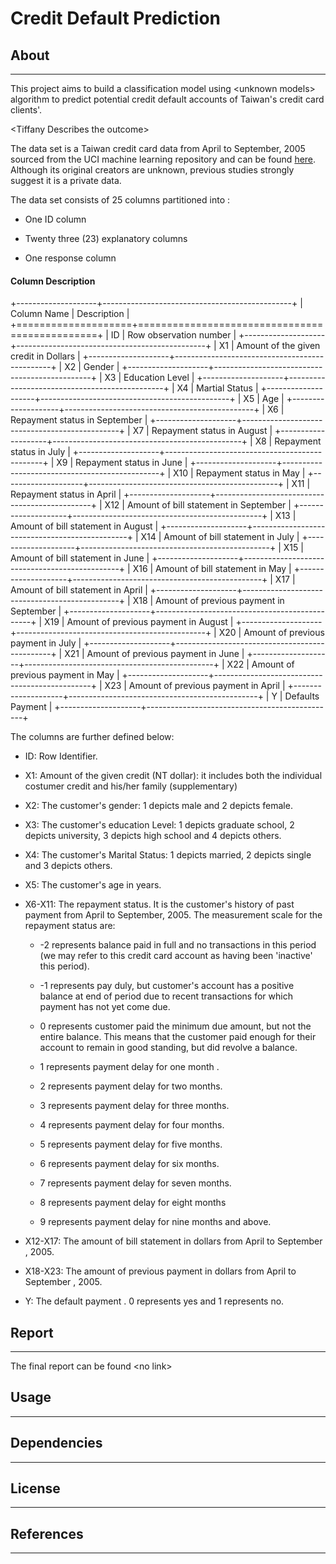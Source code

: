 # Credit Default Prediction

## About

------------------------------------------------------------------------

This project aims to build a classification model using \<unknown models> algorithm to predict potential credit default accounts of Taiwan's credit card clients'.

\<Tiffany Describes the outcome>

The data set is a Taiwan credit card data from April to September, 2005 sourced from the UCI machine learning repository and can be found [here](https://archive-beta.ics.uci.edu/ml/datasets/default+of+credit+card+clients). Although its original creators are unknown, previous studies strongly suggest it is a private data.

The data set consists of 25 columns partitioned into :

- One ID column

- Twenty three (23) explanatory columns

- One response column

#### Column Description

+--------------------+-----------------------------------------------+
| Column Name        | Description                                   |
+====================+===============================================+
| ID                 | Row observation number                        |
+--------------------+-----------------------------------------------+
| X1                 | Amount of the given credit in Dollars         |
+--------------------+-----------------------------------------------+
| X2                 | Gender                                        |
+--------------------+-----------------------------------------------+
| X3                 | Education Level                               |
+--------------------+-----------------------------------------------+
| X4                 | Martial Status                                |
+--------------------+-----------------------------------------------+
| X5                 | Age                                           |
+--------------------+-----------------------------------------------+
| X6                 | Repayment status in September                 |
+--------------------+-----------------------------------------------+
| X7                 | Repayment status in August                    |
+--------------------+-----------------------------------------------+
| X8                 | Repayment status in July                      |
+--------------------+-----------------------------------------------+
| X9                 | Repayment status in June                      |
+--------------------+-----------------------------------------------+
| X10                | Repayment status in May                       |
+--------------------+-----------------------------------------------+
| X11                | Repayment status in April                     |
+--------------------+-----------------------------------------------+
| X12                | Amount of bill statement in September         |
+--------------------+-----------------------------------------------+
| X13                | Amount of bill statement in August            |
+--------------------+-----------------------------------------------+
| X14                | Amount of bill statement in July              |
+--------------------+-----------------------------------------------+
| X15                | Amount of bill statement in June              |
+--------------------+-----------------------------------------------+
| X16                | Amount of bill statement in May               |
+--------------------+-----------------------------------------------+
| X17                | Amount of bill statement in April             |
+--------------------+-----------------------------------------------+
| X18                | Amount of previous payment in September       |
+--------------------+-----------------------------------------------+
| X19                | Amount of previous payment in August          |
+--------------------+-----------------------------------------------+
| X20                | Amount of previous payment in July            |
+--------------------+-----------------------------------------------+
| X21                | Amount of previous payment in June            |
+--------------------+-----------------------------------------------+
| X22                | Amount of previous payment in May             |
+--------------------+-----------------------------------------------+
| X23                | Amount of previous payment in April           |
+--------------------+-----------------------------------------------+
| Y                  | Defaults Payment                              |
+--------------------+-----------------------------------------------+

The columns are further defined below:

- ID: Row Identifier.

- X1: Amount of the given credit (NT dollar): it includes both the individual costumer credit and his/her family (supplementary)

- X2: The customer's gender: 1 depicts male and 2 depicts female.

- X3: The customer's education Level: 1 depicts graduate school, 2 depicts university, 3 depicts high school and 4 depicts others.

- X4: The customer's Marital Status: 1 depicts married, 2 depicts single and 3 depicts others.

- X5: The customer's age in years.

- X6-X11: The repayment status. It is the customer's history of past payment from April to September, 2005. The measurement scale for the repayment status are:

    - -2 represents balance paid in full and no transactions in this period (we may refer to this credit card account as having been 'inactive' this period).

    - -1 represents pay duly, but customer's account has a positive balance at end of period due to recent transactions for which payment has not yet come due.

    - 0 represents customer paid the minimum due amount, but not the entire balance. This means that the customer paid enough for their account to remain in good standing, but did revolve a balance.

    - 1 represents payment delay for one month .

    - 2 represents payment delay for two months.

    - 3 represents payment delay for three months.

    - 4 represents payment delay for four months.

    - 5 represents payment delay for five months.

    - 6 represents payment delay for six months.

    - 7 represents payment delay for seven months.

    - 8 represents payment delay for eight months

    - 9 represents payment delay for nine months and above.

- X12-X17: The amount of bill statement in dollars from April to September , 2005.

- X18-X23: The amount of previous payment in dollars from April to September , 2005.

- Y: The default payment . 0 represents yes and 1 represents no.

## Report

------------------------------------------------------------------------

The final report can be found \<no link>

## Usage

------------------------------------------------------------------------

## **Dependencies**

------------------------------------------------------------------------

## **License**

------------------------------------------------------------------------

## **References**

------------------------------------------------------------------------
